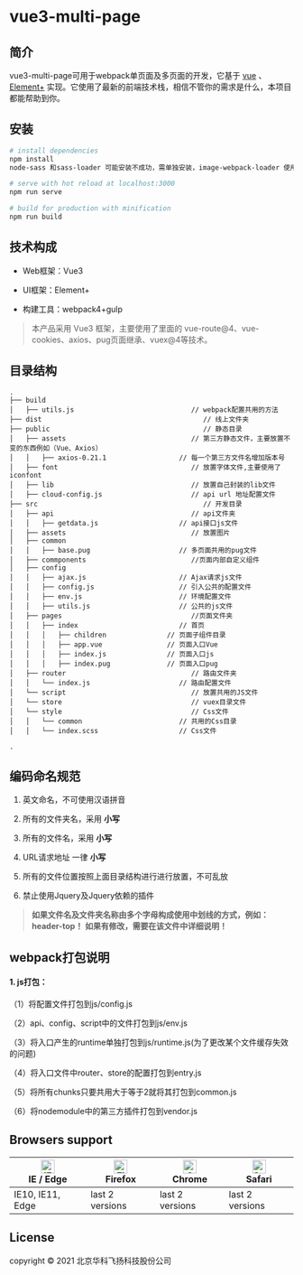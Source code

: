 # vue3-multi-page

## 简介

vue3-multi-page可用于webpack单页面及多页面的开发，它基于 [vue](https://github.com/vuejs/vue) 、 [Element+](https://github.com/element-plus/element-plus) 实现。它使用了最新的前端技术栈，相信不管你的需求是什么，本项目都能帮助到你。

## 安装

``` bash
# install dependencies
npm install
node-sass 和sass-loader 可能安装不成功，需单独安装，image-webpack-loader 使用npm不易安装，请使用cnpm install image-webpack-loader --save-dev

# serve with hot reload at localhost:3000
npm run serve

# build for production with minification
npm run build
```

## 技术构成

- Web框架：Vue3 

- UI框架：Element+

- 构建工具：webpack4+gulp

> 本产品采用 Vue3 框架，主要使用了里面的 vue-route@4、vue-cookies、axios、pug页面继承、vuex@4等技术。

## 目录结构

```
.
├── build                                       
│   ├── utils.js                             // webpack配置共用的方法
├── dist                                        // 线上文件夹
├── public                                      // 静态目录
│   ├── assets                               // 第三方静态文件，主要放置不变的东西例如（Vue、Axios）
│   │   ├── axios-0.21.1                  // 每一个第三方文件名增加版本号
│   ├── font                                 // 放置字体文件,主要使用了iconfont
│   ├── lib                                  // 放置自己封装的lib文件
│   ├── cloud-config.js                      // api url 地址配置文件
├── src                                         // 开发目录
│   ├── api                                  // api文件夹
│   │   ├── getdata.js                    // api接口js文件
│   ├── assets                               // 放置图片
│   ├── common                             
│   │   ├── base.pug                      // 多页面共用的pug文件
│   ├── commponents                          //页面内部自定义组件
│   ├── config                          
│   │   ├── ajax.js                       // Ajax请求js文件
│   │   ├── config.js                     // 引入公共的配置文件
│   │   ├── env.js                        // 环境配置文件
│   │   ├── utils.js                      // 公共的js文件
│   ├── pages                                //页面文件夹
│   │   ├── index                         // 首页
│   │   │   ├── children               // 页面子组件目录
│   │   │   ├── app.vue                // 页面入口Vue
│   │   │   ├── index.js               // 页面入口js
│   │   │   ├── index.pug              // 页面入口pug
│   ├── router                               // 路由文件夹
│   │   └── index.js                      // 路由配置文件
│   └── script                               // 放置共用的JS文件
│   └── store                                // vuex目录文件
│   └── style                                // Css文件
│   │   └── common                        // 共用的Css目录
│   │   └── index.scss                    // Css文件

.
```

## 编码命名规范

1. 英文命名，不可使用汉语拼音

2. 所有的文件夹名，采用 **小写**

3. 所有的文件名，采用 **小写**

4. URL请求地址 一律 **小写**

5. 所有的文件位置按照上面目录结构进行进行放置，不可乱放

6. 禁止使用Jquery及Jquery依赖的插件

> **如果文件名及文件夹名称由多个字母构成使用中划线的方式，例如：header-top！**
> **如果有修改，需要在该文件中详细说明！**

## webpack打包说明

#### 1. js打包：

（1）将配置文件打包到js/config.js

（2）api、config、script中的文件打包到js/env.js

（3）将入口产生的runtime单独打包到js/runtime.js(为了更改某个文件缓存失效的问题)

（4）将入口文件中router、store的配置打包到entry.js

（5）将所有chunks只要共用大于等于2就将其打包到common.js

（6）将nodemodule中的第三方插件打包到vendor.js

## Browsers support

| [<img src="https://raw.githubusercontent.com/alrra/browser-logos/master/src/edge/edge_48x48.png" alt="IE / Edge" width="24px" height="24px" />](https://godban.github.io/browsers-support-badges/)</br>IE / Edge | [<img src="https://raw.githubusercontent.com/alrra/browser-logos/master/src/firefox/firefox_48x48.png" alt="Firefox" width="24px" height="24px" />](https://godban.github.io/browsers-support-badges/)</br>Firefox | [<img src="https://raw.githubusercontent.com/alrra/browser-logos/master/src/chrome/chrome_48x48.png" alt="Chrome" width="24px" height="24px" />](https://godban.github.io/browsers-support-badges/)</br>Chrome | [<img src="https://raw.githubusercontent.com/alrra/browser-logos/master/src/safari/safari_48x48.png" alt="Safari" width="24px" height="24px" />](https://godban.github.io/browsers-support-badges/)</br>Safari |
| --------- | --------- | --------- | --------- |
| IE10, IE11, Edge| last 2 versions| last 2 versions| last 2 versions

## License

copyright © 2021 北京华科飞扬科技股份公司
